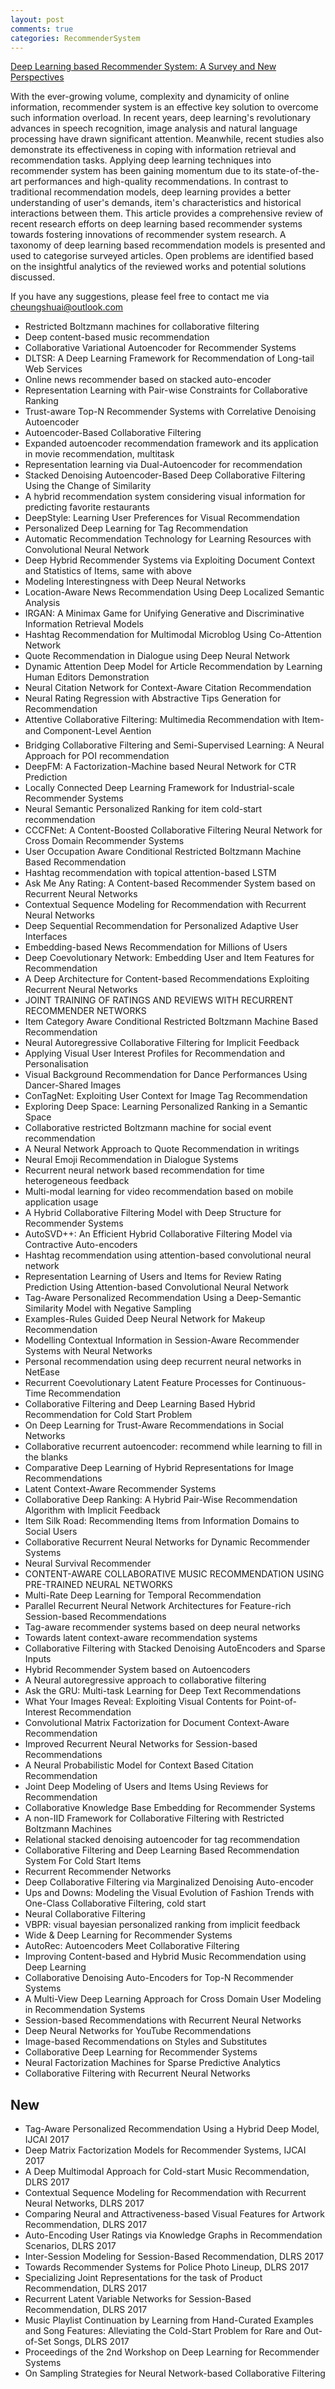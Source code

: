 ```yaml
---
layout: post
comments: true
categories: RecommenderSystem
---
```

[Deep Learning based Recommender System: A Survey and New Perspectives](https://arxiv.org/abs/1707.07435)

With the ever-growing volume, complexity and dynamicity of online information, recommender system is an effective key solution to overcome such information overload. In recent years, deep learning's revolutionary advances in speech recognition, image analysis and natural language processing have drawn significant attention. Meanwhile, recent studies also demonstrate its effectiveness in coping with information retrieval and recommendation tasks. Applying deep learning techniques into recommender system has been gaining momentum due to its state-of-the-art performances and high-quality recommendations. In contrast to traditional recommendation models, deep learning provides a better understanding of user's demands, item's characteristics and historical interactions between them. 
This article provides a comprehensive review of recent research efforts on deep learning based recommender systems towards fostering innovations of recommender system research. A taxonomy of deep learning based recommendation models is presented and used to categorise surveyed articles. Open problems are identified based on the insightful analytics of the reviewed works and potential solutions discussed.

If you have any suggestions, please feel free to contact me via cheungshuai@outlook.com

* Restricted Boltzmann machines for collaborative filtering
* Deep content-based music recommendation
* Collaborative Variational Autoencoder for Recommender Systems
* DLTSR: A Deep Learning Framework for Recommendation of Long-tail Web Services
* Online news recommender based on stacked auto-encoder
* Representation Learning with Pair-wise Constraints for Collaborative Ranking
* Trust-aware Top-N Recommender Systems with Correlative Denoising Autoencoder
* Autoencoder-Based Collaborative Filtering
* Expanded autoencoder recommendation framework and its application in movie recommendation, multitask
* Representation learning via Dual-Autoencoder for recommendation
* Stacked Denoising Autoencoder-Based Deep Collaborative Filtering Using the Change of Similarity
* A hybrid recommendation system considering visual information for predicting favorite restaurants
* DeepStyle: Learning User Preferences for Visual Recommendation
* Personalized Deep Learning for Tag Recommendation
* Automatic Recommendation Technology for Learning Resources with Convolutional Neural Network
* Deep Hybrid Recommender Systems via Exploiting Document Context and Statistics of Items, same with above
* Modeling Interestingness with Deep Neural Networks 
* Location-Aware News Recommendation Using Deep Localized Semantic Analysis 
* IRGAN: A Minimax Game for Unifying Generative and Discriminative Information Retrieval Models
* Hashtag Recommendation for Multimodal Microblog Using Co-Attention Network
* Quote Recommendation in Dialogue using Deep Neural Network
* Dynamic Attention Deep Model for Article Recommendation by Learning Human Editors Demonstration
* Neural Citation Network for Context-Aware Citation Recommendation
* Neural Rating Regression with Abstractive Tips Generation for Recommendation
* Attentive Collaborative Filtering: Multimedia Recommendation with Item- and Component-Level Aention
* Bridging Collaborative Filtering and Semi-Supervised Learning: A Neural Approach for POI recommendation
* DeepFM: A Factorization-Machine based Neural Network for CTR Prediction
* Locally Connected Deep Learning Framework for Industrial-scale Recommender Systems
* Neural Semantic Personalized Ranking for item cold-start recommendation
* CCCFNet: A Content-Boosted Collaborative Filtering Neural Network for Cross Domain Recommender Systems
* User Occupation Aware Conditional Restricted Boltzmann Machine Based Recommendation
* Hashtag recommendation with topical attention-based LSTM
* Ask Me Any Rating: A Content-based Recommender System based on Recurrent Neural Networks
* Contextual Sequence Modeling for Recommendation with Recurrent Neural Networks
* Deep Sequential Recommendation for Personalized Adaptive User Interfaces
* Embedding-based News Recommendation for Millions of Users
* Deep Coevolutionary Network: Embedding User and Item Features for Recommendation
* A Deep Architecture for Content-based Recommendations Exploiting Recurrent Neural Networks
* JOINT TRAINING OF RATINGS AND REVIEWS WITH RECURRENT RECOMMENDER NETWORKS
* Item Category Aware Conditional Restricted Boltzmann Machine Based Recommendation
* Neural Autoregressive Collaborative Filtering for Implicit Feedback
* Applying Visual User Interest Profiles for Recommendation and Personalisation
* Visual Background Recommendation for Dance Performances Using Dancer-Shared Images
* ConTagNet: Exploiting User Context for Image Tag Recommendation
* Exploring Deep Space: Learning Personalized Ranking in a Semantic Space
* Collaborative restricted Boltzmann machine for social event recommendation
* A Neural Network Approach to Quote Recommendation in writings
* Neural Emoji Recommendation in Dialogue Systems
* Recurrent neural network based recommendation for time heterogeneous feedback
* Multi-modal learning for video recommendation based on mobile application usage
* A Hybrid Collaborative Filtering Model with Deep Structure for Recommender Systems
* AutoSVD++: An Efficient Hybrid Collaborative Filtering Model via Contractive Auto-encoders
* Hashtag recommendation using attention-based convolutional neural network
* Representation Learning of Users and Items for Review Rating Prediction Using Attention-based Convolutional Neural Network
* Tag-Aware Personalized Recommendation Using a Deep-Semantic Similarity Model with Negative Sampling
* Examples-Rules Guided Deep Neural Network for Makeup Recommendation
* Modelling Contextual Information in Session-Aware Recommender Systems with Neural Networks
* Personal recommendation using deep recurrent neural networks in NetEase
* Recurrent Coevolutionary Latent Feature Processes for Continuous-Time Recommendation
* Collaborative Filtering and Deep Learning Based Hybrid Recommendation for Cold Start Problem
* On Deep Learning for Trust-Aware Recommendations in Social Networks
* Collaborative recurrent autoencoder: recommend while learning to fill in the blanks
* Comparative Deep Learning of Hybrid Representations for Image Recommendations
* Latent Context-Aware Recommender Systems
* Collaborative Deep Ranking: A Hybrid Pair-Wise Recommendation Algorithm with Implicit Feedback
* Item Silk Road: Recommending Items from Information Domains to Social Users
* Collaborative Recurrent Neural Networks for Dynamic Recommender Systems
* Neural Survival Recommender
* CONTENT-AWARE COLLABORATIVE MUSIC RECOMMENDATION USING PRE-TRAINED NEURAL NETWORKS
* Multi-Rate Deep Learning for Temporal Recommendation
* Parallel Recurrent Neural Network Architectures for Feature-rich Session-based Recommendations
* Tag-aware recommender systems based on deep neural networks
* Towards latent context-aware recommendation systems
* Collaborative Filtering with Stacked Denoising AutoEncoders and Sparse Inputs
* Hybrid Recommender System based on Autoencoders
* A Neural autoregressive approach to collaborative filtering
* Ask the GRU: Multi-task Learning for Deep Text Recommendations
* What Your Images Reveal: Exploiting Visual Contents for Point-of-Interest Recommendation
* Convolutional Matrix Factorization for Document Context-Aware Recommendation
* Improved Recurrent Neural Networks for Session-based Recommendations
* A Neural Probabilistic Model for Context Based Citation Recommendation
* Joint Deep Modeling of Users and Items Using Reviews for Recommendation
* Collaborative Knowledge Base Embedding for Recommender Systems
* A non-IID Framework for Collaborative Filtering with Restricted Boltzmann Machines
* Relational stacked denoising autoencoder for tag recommendation
* Collaborative Filtering and Deep Learning Based Recommendation System For Cold Start Items
* Recurrent Recommender Networks
* Deep Collaborative Filtering via Marginalized Denoising Auto-encoder
* Ups and Downs: Modeling the Visual Evolution of Fashion Trends with One-Class Collaborative Filtering, cold start
* Neural Collaborative Filtering
* VBPR: visual bayesian personalized ranking from implicit feedback
* Wide & Deep Learning for Recommender Systems
* AutoRec: Autoencoders Meet Collaborative Filtering
* Improving Content-based and Hybrid Music Recommendation using Deep Learning
* Collaborative Denoising Auto-Encoders for Top-N Recommender Systems
* A Multi-View Deep Learning Approach for Cross Domain User Modeling in Recommendation Systems
* Session-based Recommendations with Recurrent Neural Networks
* Deep Neural Networks for YouTube Recommendations
* Image-based Recommendations on Styles and Substitutes
* Collaborative Deep Learning for Recommender Systems
* Neural Factorization Machines for Sparse Predictive Analytics
* Collaborative Filtering with Recurrent Neural Networks


## New 
* Tag-Aware Personalized Recommendation Using a Hybrid Deep Model, IJCAI 2017
* Deep Matrix Factorization Models for Recommender Systems, IJCAI 2017
* A Deep Multimodal Approach for Cold-start Music Recommendation, DLRS 2017
* Contextual Sequence Modeling for Recommendation with Recurrent Neural Networks, DLRS 2017
* Comparing Neural and Attractiveness-based Visual Features for Artwork Recommendation, DLRS 2017
* Auto-Encoding User Ratings via Knowledge Graphs in Recommendation Scenarios, DLRS 2017
* Inter-Session Modeling for Session-Based Recommendation, DLRS 2017
* Towards Recommender Systems for Police Photo Lineup, DLRS 2017
* Specializing Joint Representations for the task of Product Recommendation, DLRS 2017
* Recurrent Latent Variable Networks for Session-Based Recommendation, DLRS 2017
* Music Playlist Continuation by Learning from Hand-Curated Examples and Song Features: Alleviating the Cold-Start Problem for Rare and Out-of-Set Songs, DLRS 2017
* Proceedings of the 2nd Workshop on Deep Learning for Recommender Systems
* On Sampling Strategies for Neural Network-based Collaborative Filtering


